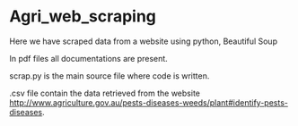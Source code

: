 # Agri_web_scraping
Here we have scraped data from a website using python, Beautiful Soup 

In pdf files all documentations are present.

scrap.py is the main source file where code is written.

.csv file contain the data retrieved from the website http://www.agriculture.gov.au/pests-diseases-weeds/plant#identify-pests-diseases.
